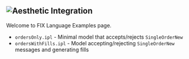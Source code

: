 ![Aesthetic Integration](https://storage.googleapis.com/imandra-assets/images/github/fix_lang_examples_head.svg)
---
Welcome to FIX Language Examples page.

- `ordersOnly.ipl` - Minimal model that accepts/rejects `SingleOrderNew`
- `ordersWithFills.ipl` - Model accepting/rejecting `SingleOrderNew` messages and generating fills